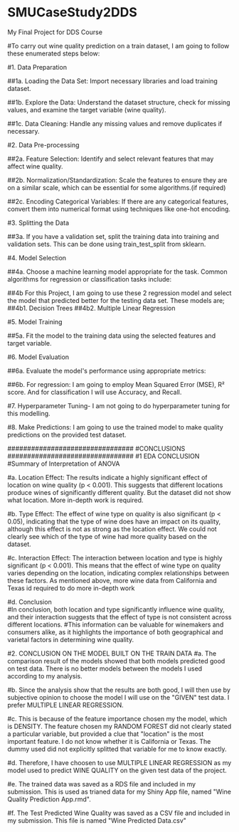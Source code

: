 # SMUCaseStudy2DDS
My Final Project for DDS Course

#To carry out wine quality prediction on a train dataset, I am going to follow these enumerated steps below:

#1.    Data Preparation

##1a.    Loading the Data Set: Import necessary libraries and load training dataset.
      
##1b.    Explore the Data: Understand the dataset structure, check for missing values, and examine the target variable (wine quality).
      
##1c.    Data Cleaning: Handle any missing values and remove duplicates if necessary.

#2.    Data Pre-processing

##2a.    Feature Selection: Identify and select relevant features that may affect wine         quality.

##2b.    Normalization/Standardization: Scale the features to ensure they are on a similar scale, which can be essential for some algorithms.(if required)

##2c.    Encoding Categorical Variables: If there are any categorical features, convert them into numerical format using techniques like one-hot encoding.

#3.     Splitting the Data

##3a.    If you have a validation set, split the training data into training and validation sets. This can be done using train_test_split from sklearn.

#4. Model Selection

##4a.    Choose a machine learning model appropriate for the task. Common algorithms for regression or classification tasks include:

##4b    For this Project, I am going to use these 2 regression model and select the model that predicted better for the testing data set. These models are;
##4b1.    Decision Trees
##4b2.    Multiple Linear Regression

#5.       Model Training

##5a.   Fit the model to the training data using the selected features and target variable.

#6.     Model Evaluation

##6a.   Evaluate the model's performance using appropriate metrics:

##6b.   For regression: I am going to employ Mean Squared Error (MSE), R² score. And for classification I will use Accuracy, and Recall.

#7.   Hyperparameter Tuning- I am not going to do hyperparameter tuning for this modelling.

#8. Make Predictions: I am going to use the trained model to make quality predictions on the provided test dataset.

################################
#CONCLUSIONS
################################
#1 EDA CONCLUSION
#Summary of Interpretation of ANOVA

#a. Location Effect: The results indicate a highly significant effect of location on wine quality (p < 0.001). This suggests that different locations produce wines of significantly different quality. But the dataset did not show what location. More in-depth work is required.

#b. Type Effect: The effect of wine type on quality is also significant (p < 0.05), indicating that the type of wine does have an impact on its quality, although this effect is not as strong as the location effect. We could not clearly see which of the type of wine had more quality based on the dataset.

#c. Interaction Effect: The interaction between location and type is highly significant (p < 0.001). This means that the effect of wine type on quality varies depending on the location, indicating complex relationships between these factors. As mentioned above, more wine data from California and Texas id required to do more in-depth work 

#d. Conclusion       	
#In conclusion, both location and type significantly influence wine quality, and their interaction suggests that the effect of type is not consistent across different locations. 
#This information can be valuable for winemakers and consumers alike, as it highlights the importance of both geographical and varietal factors in determining wine quality.

#2. CONCLUSION ON THE MODEL BUILT ON THE TRAIN DATA
#a. The comparison result of the models showed that both models predicted good on test data. There is no better models between the models I used according to my analysis.

#b. Since the analysis show that the results are both good, I will then use by subjective opinion to choose the model I will use on the "GIVEN" test data. I prefer MULTIPLE LINEAR REGRESSION.

#c. This is because of the feature importance chosen my the model, which is DENSITY. The feature chosen my RANDOM FOREST did not clearly stated a particular variable, but provided a clue that "location" is the most important feature. I do not know whether it is California or Texas. The dummy used did not explicitly splitted that variable for me to know exactly.

#d. Therefore, I have choosen to use MULTIPLE LINEAR REGRESSION as my model used to predict WINE QUALITY on the given test data of the project.

#e. The trained data was saved as a RDS file and included in my submission. This is used as trianed data for my Shiny App file, named "Wine Quality Prediction App.rmd".

#f. The Test Predicted Wine Quality was saved as a CSV file and included in my submission. This file is named "Wine Predicted Data.csv"
